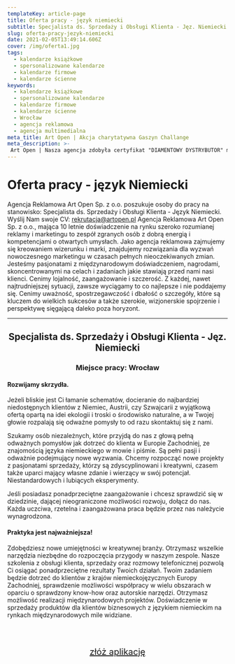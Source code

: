 ```yaml
---
templateKey: article-page
title: Oferta pracy - język niemiecki
subtitle: Specjalista ds. Sprzedaży i Obsługi Klienta - Jęz. Niemiecki
slug: oferta-pracy-jezyk-niemiecki
date: 2021-02-05T13:49:14.606Z
cover: /img/oferta1.jpg
tags:
  - kalendarze książkowe
  - spersonalizowane kalendarze
  - kalendarze firmowe
  - kalendarze ścienne
keywords:
  - kalendarze książkowe
  - spersonalizowane kalendarze
  - kalendarze firmowe
  - kalendarze ścienne
  - Wrocław
  - agencja reklamowa
  - agencja multimedialna
meta_title: Art Open | Akcja charytatywna Gaszyn Challange
meta_description: >-
 Art Open | Nasza agencja zdobyła certyfikat "DIAMENTOWY DYSTRYBUTOR" marki Pier Luigi oraz stonebook. Nagroda ta przyznawana jest za znajomość oferty, wysokie efekty sprzedażowe oraz wzorową obsługę Klienta.
---
```

# Oferta pracy - język Niemiecki
Agencja Reklamowa Art Open Sp. z o.o. poszukuje osoby do pracy na stanowisko: Specjalista ds. Sprzedaży i Obsługi Klienta - Język Niemiecki. Wyślij Nam swoje CV: rekrutacja@artopen.pl
Agencja Reklamowa Art Open Sp. z o.o., mająca 10 letnie doświadczenie na rynku szeroko rozumianej reklamy i marketingu to zespół zgranych osób z dobrą energią i kompetencjami o otwartych umysłach. Jako agencja reklamowa zajmujemy się kreowaniem wizerunku i marki, znajdujemy rozwiązania dla wyzwań nowoczesnego marketingu w czasach pełnych nieoczekiwanych zmian. Jesteśmy pasjonatami z międzynarodowym doświadczeniem, nagrodami,  skoncentrowanymi na celach i zadaniach jakie stawiają przed nami nasi klienci. Cenimy lojalność, zaangażowanie i szczerość. Z każdej, nawet najtrudniejszej sytuacji, zawsze wyciągamy to co najlepsze i nie poddajemy się. Cenimy uważność, spostrzegawczość i dbałość o szczegóły, które są kluczem do wielkich sukcesów a także szerokie, wizjonerskie spojrzenie i perspektywę sięgającą daleko poza horyzont.

<div style="text-align:center">

---
## Specjalista ds. Sprzedaży i Obsługi Klienta - Jęz. Niemiecki

### Miejsce pracy: Wrocław

</div>


#### Rozwijamy skrzydła.

Jeżeli bliskie jest Ci łamanie schematów, docieranie do najbardziej niedostępnych klientów z Niemiec, Austrii, czy Szwajcarii z wyjątkową ofertą opartą na idei ekologii i troski o środowisko naturalne, a w Twojej głowie rozpalają się odważne pomysły to od razu skontaktuj się z nami.

Szukamy osób niezależnych, które przyjdą do nas z głową pełną odważnych pomysłów jak dotrzeć do klienta w Europie Zachodniej, ze znajomością języka niemieckiego w mowie i piśmie. Są pełni pasji i odważnie podejmujący nowe wyzwania. Chcemy rozpocząć nowe projekty z pasjonatami sprzedaży, którzy są zdyscyplinowani i kreatywni, czasem także uparci mający własne zdanie i wierzący w swój potencjał. Niestandardowych i lubiących eksperymenty.

Jeśli posiadasz ponadprzeciętne zaangażowanie i chcesz sprawdzić się w dziedzinie, dającej nieograniczone możliwości rozwoju, dołącz do nas. Każda uczciwa, rzetelna i zaangażowana praca będzie przez nas należycie wynagrodzona.

#### Praktyka jest najważniejsza!

Zdobędziesz nowe umiejętności w kreatywnej branży.
Otrzymasz wszelkie narzędzia niezbędne do rozpoczęcia przygody w naszym zespole.
Nasze szkolenia z obsługi klienta, sprzedaży oraz rozmowy telefonicznej pozwolą Ci osiągać ponadprzeciętne rezultaty Twoich działań.
Twoim zadaniem będzie dotrzeć do klientów z krajów niemieckojęzycznych Europy Zachodniej, sprawdzenie możliwości współpracy w wielu obszarach w oparciu o sprawdzony know-how oraz autorskie narzędzi.
Otrzymasz możliwość realizacji międzynarodowych projektów.
Doświadczenie w sprzedaży produktów dla klientów biznesowych z językiem niemieckim na rynkach międzynarodowych mile widziane.

<div className='container oimg' style="padding:50px;text-align:center">
<a href="/praca/#aplikuj" class="darkbutton" style="font-size:20px"> złóż aplikację </a>
</div>
